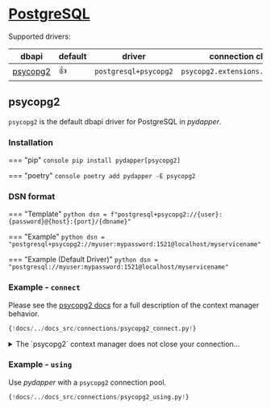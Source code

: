 # [PostgreSQL](https://www.postgresql.org)
Supported drivers:

| dbapi                                               | default    | driver                | connection class                 |
|-----------------------------------------------------|------------|-----------------------|----------------------------------|
| [psycopg2](https://www.psycopg.org/docs/usage.html) | :thumbsup: | `postgresql+psycopg2` | `psycopg2.extensions.connection` |

## psycopg2
`psycopg2` is the default dbapi driver for PostgreSQL in *pydapper*.

### Installation
=== "pip"
    ```console
    pip install pydapper[psycopg2]
    ```

=== "poetry"
    ```console
    poetry add pydapper -E psycopg2
    ```

### DSN format
=== "Template"
    ```python
    dsn = f"postgresql+psycopg2://{user}:{password}@{host}:{port}/{dbname}"
    ```

=== "Example"
    ```python
    dsn = "postgresql+psycopg2://myuser:mypassword:1521@localhost/myservicename"
    ```

=== "Example (Default Driver)"
    ```python
    dsn = "postgresql://myuser:mypassword:1521@localhost/myservicename"
    ```

### Example - `connect`
Please see the [psycopg2 docs](https://www.psycopg.org/docs/usage.html#with-statement) for a full description of the
context manager behavior.  
```python
{!docs/../docs_src/connections/psycopg2_connect.py!}
```

<details>
<summary>The `psycopg2` context manager does not close your connection...</summary>

You must close it explicitly after exiting the context block:
```python
with connect("postgresql://pydapper:pydapper@localhost/pydapper") as commands:
    # do stuff

# connection is still open, lets close it
commands.connection.close()
```

</details>

### Example - `using`
Use *pydapper* with a `psycopg2` connection pool.
```python
{!docs/../docs_src/connections/psycopg2_using.py!}
```
